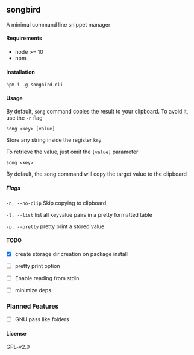 ## songbird

A minimal command line snippet manager

#### Requirements
* node >= 10
* npm

#### Installation
`npm i -g songbird-cli`

#### Usage

By default, `song` command copies the result to your clipboard. To avoid it, use the `-n` flag

`song <key> [value]`

Store any string inside the register `key`

To retrieve the value, just omit the `[value]` parameter

`song <key>`

By default, the song command will copy the target value to the clipboard

##### Flags

`-n, --no-clip` Skip copying to clipboard

`-l, --list` list all keyvalue pairs in a pretty formatted table

`-p, --pretty` pretty print a stored value

#### TODO
- [x] create storage dir creation on package install

- [ ] pretty print option

- [ ] Enable reading from stdin

- [ ] minimize deps

### Planned Features

- [ ] GNU pass like folders

#### License

GPL-v2.0
